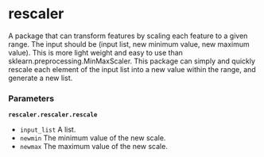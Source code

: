 # rescaler
A package that can transform features by scaling each feature to a given range. The input should be (input list, new minimum value, new maximum value). This is more light weight and easy to use than sklearn.preprocessing.MinMaxScaler. This package can simply and quickly rescale each element of the input list into a new value within the range, and generate a new list.

### Parameters
**`rescaler.rescaler.rescale`**

* `input_list` A list.
* `newmin` The minimum value of the new scale.
* `newmax` The maximum value of the new scale.
